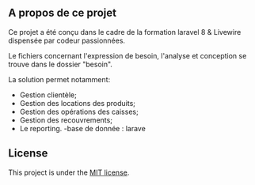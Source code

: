 
## A propos de ce projet
Ce projet a été conçu dans le cadre de la formation laravel 8 & Livewire dispensée par codeur passionnées. 

Le fichiers concernant l'expression de besoin, l'analyse et conception se trouve dans le dossier "besoin".

La solution permet  notamment:

- Gestion clientèle;
- Gestion des locations des produits;
- Gestion des opérations des caisses;
- Gestion des recouvrements;
- Le reporting.
-base de donnée : larave

## License

This project is under the [MIT license](https://opensource.org/licenses/MIT).
